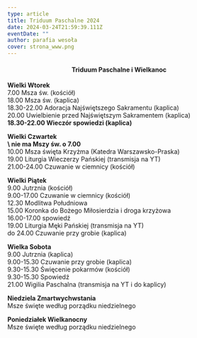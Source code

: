 ```yaml
---
type: article
title: Triduum Paschalne 2024
date: 2024-03-24T21:59:39.111Z
eventDate: ""
author: parafia wesoła
cover: strona_www.png
---
```

<h4 style="text-align:center;">Triduum Paschalne i Wielkanoc</h4>

**Wielki Wtorek**\
7.00 Msza św. (kościół)\
18.00 Msza św. (kaplica)\
18.30-22.00 Adoracja Najświętszego Sakramentu (kaplica)\
20.00 Uwielbienie przed Najświętszym Sakramentem (kaplica)\
**18.30-22.00 Wieczór spowiedzi (kaplica)**

**Wielki Czwartek**\
 **\    nie ma Mszy św. o 7.00**\
10.00 Msza święta Krzyżma (Katedra Warszawsko-Praska)\
19.00 Liturgia Wieczerzy Pańskiej (transmisja na YT)\
21.00-24.00 Czuwanie w ciemnicy (kościół)

**Wielki Piątek**\
9.00 Jutrznia (kościół)\
9.00-17.00 Czuwanie w ciemnicy (kościół)\
12.30 Modlitwa Południowa\
15.00 Koronka do Bożego Miłosierdzia i droga krzyżowa\
16.00-17.00 spowiedź\
19.00 Liturgia Męki Pańskiej (transmisja na YT)\
do 24.00 Czuwanie przy grobie (kaplica)

**Wielka Sobota**\
9.00 Jutrznia (kaplica)\
9.00-15.30 Czuwanie przy grobie (kaplica)\
9.30-15.30 Święcenie pokarmów (kościół)\
9.30-15.30 Spowiedź\
21.00 Wigilia Paschalna (transmisja na YT i do kaplicy)

**Niedziela Zmartwychwstania**\
Msze święte według porządku niedzielnego

**Poniedziałek Wielkanocny**\
Msze święte według porządku niedzielnego
